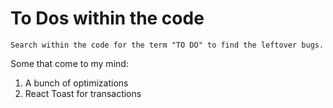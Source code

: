 # To Dos within the code

```
Search within the code for the term "TO DO" to find the leftover bugs.
```

Some that come to my mind:

1. A bunch of optimizations
2. React Toast for transactions